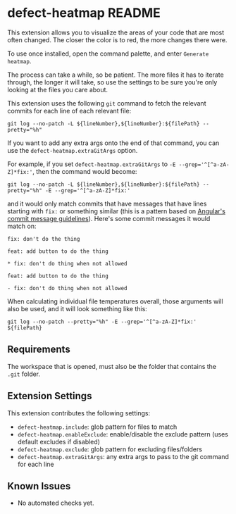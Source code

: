 # defect-heatmap README

This extension allows you to visualize the areas of your code that are most often changed. The closer the color is to red, the more changes there were.

To use once installed, open the command palette, and enter `Generate heatmap`.

The process can take a while, so be patient. The more files it has to iterate through, the longer it will take, so use the settings to be sure you're only looking at the files you care about.

This extension uses the following `git` command to fetch the relevant commits for each line of each relevant file:

```shell
git log --no-patch -L ${lineNumber},${lineNumber}:${filePath} --pretty="%h"
```

If you want to add any extra args onto the end of that command, you can use the `defect-heatmap.extraGitArgs` option.

For example, if you set `defect-heatmap.extraGitArgs` to `-E --grep='^[^a-zA-Z]*fix:'`, then the command would become:

```shell
git log --no-patch -L ${lineNumber},${lineNumber}:${filePath} --pretty="%h" -E --grep='^[^a-zA-Z]*fix:'
```

and it would only match commits that have messages that have lines starting with `fix:` or something similar (this is a pattern based on [Angular's commit message guidelines](https://github.com/angular/angular/blob/master/CONTRIBUTING.md)). Here's some commit messages it would match on:

```text
fix: don't do the thing
```

```text
feat: add button to do the thing

* fix: don't do thing when not allowed
```

```text
feat: add button to do the thing

- fix: don't do thing when not allowed
```

When calculating individual file temperatures overall, those arguments will also be used, and it will look something like this:

```shell
git log --no-patch --pretty="%h" -E --grep='^[^a-zA-Z]*fix:' ${filePath}
```

## Requirements

The workspace that is opened, must also be the folder that contains the `.git` folder.

## Extension Settings

This extension contributes the following settings:

* `defect-heatmap.include`: glob pattern for files to match
* `defect-heatmap.enableExclude`: enable/disable the exclude pattern (uses default excludes if disabled)
* `defect-heatmap.exclude`: glob pattern for excluding files/folders
* `defect-heatmap.extraGitArgs`: any extra args to pass to the git command for each line

## Known Issues

* No automated checks yet.
